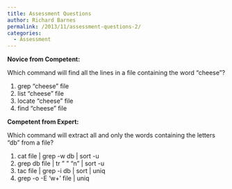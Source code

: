```yaml
---
title: Assessment Questions
author: Richard Barnes
permalink: /2013/11/assessment-questions-2/
categories:
  - Assessment
---
```

**Novice from Competent:**

Which command will find all the lines in a file containing the word &#8220;cheese&#8221;?

1.  grep &#8220;cheese&#8221; file
2.  list &#8220;cheese&#8221; file
3.  locate &#8220;cheese&#8221; file
4.  find &#8220;cheese&#8221; file

**Competent from Expert:**

Which command will extract all and only the words containing the letters &#8220;db&#8221; from a file?

1.  cat file | grep -w db | sort -u
2.  grep db file | tr &#8221; &#8221; &#8220;n&#8221; | sort -u
3.  tac file | grep -i db | sort | uniq
4.  grep -o -E &#8216;w+&#8217; file | uniq
